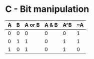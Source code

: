 


**C - Bit manipulation**
=======================

| A  | B  | A or B  |A & B   | A^B  | ~A|
|--- |--- |---      |---     |---   |-- |
|  0 |0   |   0     |0       |0     | 1 |
|  0 | 1  | 1       |0       |1     | 1 |
|  1 | 0  | 1       |0       |1     | 0 |
